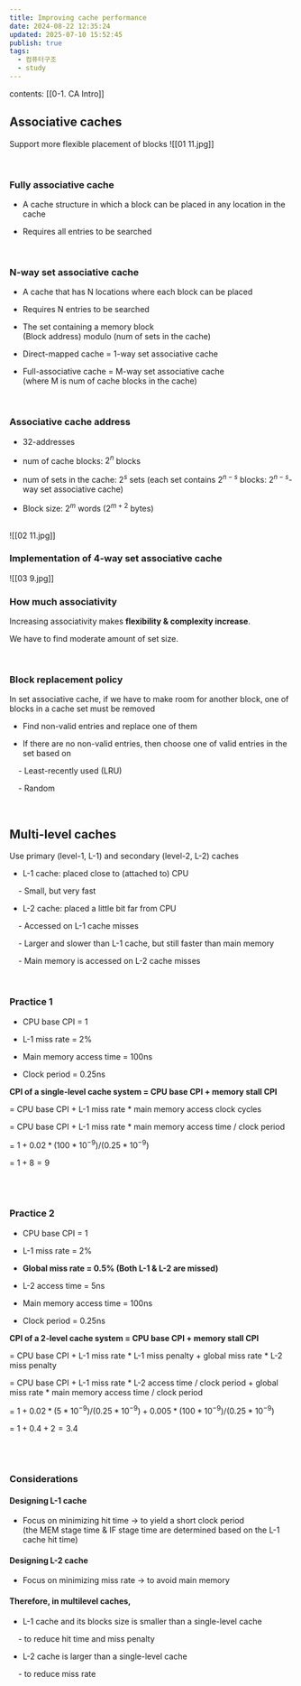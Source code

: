 ```yaml
---
title: Improving cache performance
date: 2024-08-22 12:35:24
updated: 2025-07-10 15:52:45
publish: true
tags:
  - 컴퓨터구조
  - study
---
```

contents: [[0-1. CA Intro]]

## Associative caches

Support more flexible placement of blocks
![[01 11.jpg]]

  

<br>

  

### Fully associative cache

- A cache structure in which a block can be placed in any location in the cache

- Requires all entries to be searched

<br>

  

### N-way set associative cache

- A cache that has N locations where each block can be placed

- Requires N entries to be searched

- The set containing a memory block <br> (Block address) modulo (num of sets in the cache)

- Direct-mapped cache = 1-way set associative cache

- Full-associative cache = M-way set associative cache <br>(where M is num of cache blocks in the cache)

<br>

  

### Associative cache address

- 32-addresses

- num of cache blocks: $2^n$ blocks

- num of sets in the cache: $2^s$ sets (each set contains $2^{n-s}$ blocks: $2^{n-s}$-way set associative cache)

- Block size: $2^m$ words ($2^{m+2}$ bytes)

<br>![[02 11.jpg]]


  
  

### Implementation of 4-way set associative cache
![[03 9.jpg]]

  

### How much associativity

Increasing associativity makes **flexibility & complexity increase**. <br>

We have to find moderate amount of set size.

<br>

  

### Block replacement policy

In set associative cache, if we have to make room for another block, one of blocks in a cache set must be removed

- Find non-valid entries and replace one of them

- If there are no non-valid entries, then choose one of valid entries in the set based on

    - Least-recently used (LRU)

    - Random

<br>

  

## Multi-level caches

Use primary (level-1, L-1) and secondary (level-2, L-2) caches

- L-1 cache: placed close to (attached to) CPU

    - Small, but very fast

- L-2 cache: placed a little bit far from CPU

    - Accessed on L-1 cache misses

    - Larger and slower than L-1 cache, but still faster than main memory

    - Main memory is accessed on L-2 cache misses

<br>

  

### Practice 1

- CPU base CPI = 1

- L-1 miss rate = 2%

- Main memory access time = 100ns

- Clock period = 0.25ns

  

**CPI of a single-level cache system = CPU base CPI + memory stall CPI** <br>

= CPU base CPI + L-1 miss rate * main memory access clock cycles <br>

= CPU base CPI + L-1 miss rate * main memory access time / clock period <br>

= $1 + 0.02 * (100 * 10^{-9}) / (0.25 * 10^{-9})$ <br>

= $1 + 8 = 9$

<br><br>

  

### Practice 2

- CPU base CPI = 1

- L-1 miss rate = 2%

- **Global miss rate = 0.5% (Both L-1 & L-2 are missed)**

- L-2 access time = 5ns

- Main memory access time = 100ns

- Clock period = 0.25ns

  

**CPI of a 2-level cache system = CPU base CPI + memory stall CPI** <br>

= CPU base CPI + L-1 miss rate * L-1 miss penalty + global miss rate * L-2 miss penalty <br>

= CPU base CPI + L-1 miss rate * L-2 access time / clock period + global miss rate * main memory access time / clock period <br>

= $1 + 0.02 * (5 * 10^{-9}) / (0.25 * 10^{-9}) + 0.005 * (100 * 10^{-9}) / (0.25 * 10^{-9})$ <br>

= $1 + 0.4 + 2 = 3.4$

<br><br>

  

### Considerations

#### Designing L-1 cache

- Focus on minimizing hit time -> to yield a short clock period <br>(the MEM stage time & IF stage time are determined based on the L-1 cache hit time)

  

#### Designing L-2 cache

- Focus on minimizing miss rate -> to avoid main memory

  

#### Therefore, in multilevel caches,

- L-1 cache and its blocks size is smaller than a single-level cache

    - to reduce hit time and miss penalty

- L-2 cache is larger than a single-level cache

    - to reduce miss rate